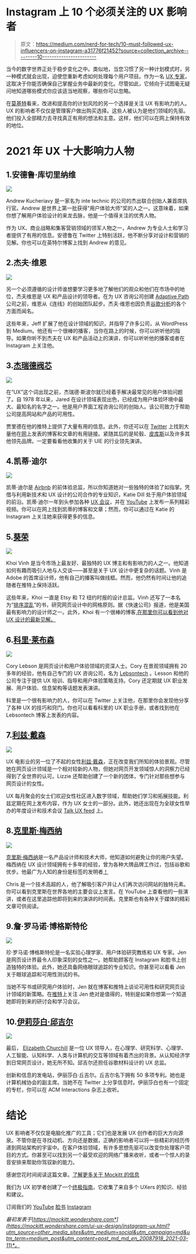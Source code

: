 # Instagram 上 10 个必须关注的 UX 影响者

> 原文：<https://medium.com/nerd-for-tech/10-must-followed-ux-influencers-on-instagram-a31776f21452?source=collection_archive---------10----------------------->

当今的数字世界正处于稳步变化之中。类似地，当您习惯了另一种计划模式时，另一种模式就会出现，迫使您重新考虑如何处理每个用户项目。作为一名 [UX 专家](https://mockitt.wondershare.com/ui-ux-design/ux-experts.html?utm_source=other_media_sites&utm_medium=social&utm_campaign=md&utm_term=medium_post&utm_content=post_md_md_en_20087918_2021-03-11)，这取决于你能否确保自己掌握业务中最新的变化。尽管如此，它倾向于试图毫无疑问地知道哪些模式你应该适当地观察，哪些你可以忽略。

在[莫基特](http://mockitt.wondershare.com?utm_source=other_media_sites&utm_medium=social&utm_campaign=md&utm_term=medium_post&utm_content=post_md_md_en_20087918_2021-03-11)看来，改进和提高你的计划风险的另一个选择是关注 UX 有影响力的人。UX 的影响者不仅仅是管理客户做出购买选择。这些人被认为是他们领域的先驱。他们投入全部精力去寻找真正有用的想法和主意。这样，他们可以在网上保持有效的地位。

# 2021 年 UX 十大影响力人物

## 1.安德鲁·库切里纳维

![](img/4e27a01b9b12cf465ab6145fbef43025.png)

Andrew Kucheriavy 是一家名为 inte technic 的公司的杰出联合创始人兼首席执行官。Andrew 是世界上第一批获得“用户体验大师”奖的人之一。这意味着，如果你想了解用户体验设计的来龙去脉，他是一个值得关注的优秀人物。

作为 UX、商业战略和集客营销领域的领军人物之一，Andrew 为专业人士和学习者提供了有用的信息。安德鲁在 Twitter 上特别活跃，他不断分享对设计和营销的见解。你也可以在英特尔博客上找到 Andrew 的意见。

## 2.杰夫·维恩

![](img/3d8528f9f8c6761d7b7602f4d23b8f2e.png)

另一个必须遵循的设计师谁想要学习更多地了解他们的观众和他们在市场中的地位，杰夫维恩是 UX 和产品设计的领导者。在为 UX 咨询公司创建 [Adaptive Path](https://www.adaptivepath.com/) 公司之前，维恩从《连线》的创始团队起步。杰夫·维恩也因负责[谷歌分析](https://analytics.google.com/)的各个方面而闻名。

这些年来，Jeff 扩展了他在设计领域的知识，并指导了许多公司，从 WordPress 到 Medium。他还有一个很棒的播客，当你在路上的时候，你可以听听他的指导。如果你听不到杰夫在 UX 和产品活动上的演讲，你可以听听他的播客或者在 Instagram 上关注他。

## 3.[杰瑞德阀芯](https://www.instagram.com/jmspool/?hl=en)

![](img/e0e50197a40ec772960f2010bdfd6e30.png)

在“UX”这个词出现之前，杰瑞德·斯波尔就已经着手解决最常见的用户体验问题了。自 1978 年以来，Jared 在设计领域表现出色，已经成为用户体验环境中最大、最知名的名字之一。他是用户界面工程咨询公司的创始人。该公司致力于帮助公司提高网站和产品的可用性。

贾里德在他的推特上提供了大量有用的信息。此外，你还可以在 [Twitter](https://twitter.com/jmspool) 上找到大量他在[网](https://aycl.uie.com/)上发表的博客和文章的有用链接。紧随其后的是轮毂、[皮库斯](https://www.picussecurity.com/)以及许多其他领先品牌。一定要看看他收集的关于 UIE 的行业领先演讲。

## 4.凯蒂·迪尔

![](img/34531b8534276776ce2ad5e4566347fd.png)

凯蒂·迪尔是 [Airbnb](https://www.airbnb.com/) 的前体验总监，所以你知道她对一些独特的体验了如指掌。凭借与利用新技术和 UX 设计的公司合作的专业知识，Katie Dill 处于用户体验领域的前沿。凯蒂·迪尔一年到头参加各种 [UX 会议](https://mockitt.wondershare.com/ui-ux-design/design-conferences.html?utm_source=other_media_sites&utm_medium=social&utm_campaign=md&utm_term=medium_post&utm_content=post_md_md_en_20087918_2021-03-11)，并在 [YouTube](https://www.youtube.com/watch?v=FeaUgol_ot4) 上发布一系列精彩视频。你可以在网上找到凯蒂的博客和文章；然而，你可以通过在 Katie 的 Instagram 上关注她来获得更多的信息。

## 5.[葵荣](https://www.instagram.com/khoi/?hl=en)

![](img/8036229b2c56d886ddfe6ec95c9861b8.png)

Khoi Vinh 是当今市场上最友好、最独特的 UX 博主和有影响力的人之一。他知道如何有趣而吸引人地与人交谈——甚至是关于 UX 设计中更复杂的话题。Vinh 是 Adobe 的首席设计师，他有自己的播客叫做线框。然而，他仍然有时间让他的追随者在推特上保持活跃。

这些年来，Khoi 一直是 Etsy 和 T2 纽约时报的设计总监。Vinh 还写了一本名为“[排序混乱](https://www.amazon.com/Ordering-Disorder-Principles-Design-Voices/dp/0321703537)”的书，研究网页设计中的网格原则。据《快速公司》报道，他是美国最有影响力的设计师之一。此外，Khoi 有一个很棒的博客[,在那里你可以看到他对 UX 设计的最新见解。](https://www.subtraction.com/)

## 6.[科里·莱布森](https://www.instagram.com/cory.lebson/?hl=en)

![](img/5dbba2dce4d39f806fc10633ac8cceb5.png)

Cory Lebson 是网页设计和用户体验领域的资深人士。Cory 在景观领域拥有 20 多年的经验，他有自己专门的 UX 咨询公司，名为 [Lebsontech](https://lebsontech.com/) 。Lesson 和他的公司专注于提供 UX 培训、指导和用户体验策略支持。Cory 还定期就 UX 职业发展、用户体验、信息架构等话题发表演讲。

科里是一个很有影响力的人，你可以在 Twitter 上关注他，在那里你会发现他分享了各种 UX 的技巧和窍门。你也可以看看科里的 UX 职业手册，或者找到他在 Lebsontech 博客上发表的内容。

## 7.[利兹·戴森](https://www.instagram.com/mrskellydyson/?hl=en)

![](img/dfe74e9f178eeff63e7cd27b8e5b30bc.png)

UX 电影业的另一位了不起的女性[利兹·戴森](https://www.linkedin.com/in/lizziedyson/?originalSubdomain=uk)，正在改变我们所知的体验景观。尽管她在网页设计领域是一个相对较新的人物，但她对网页开发领域惊人的洞察力已经得到了全世界的认可。Lizzie 还帮助创建了一个新的团体，专门针对那些想参与网页设计的女性。

UX 每月聚会的女士们欢迎女性社区进入数字领域，帮助她们学习和拓展技能。利兹定期在网上发布内容，作为 UX 女士的一部分。此外，她还出现在为全球女性举办的年度设计和技术会议 [Talk UX feed](https://www.youtube.com/watch?v=iUYD57iSmUc) 上。

## 8.[克里斯·梅西纳](https://www.instagram.com/chris/)

![](img/753f4d8408c11f58895ba2b630cdafa8.png)

[克里斯·梅西纳](https://chrismessina.me/)是一名产品设计师和技术大师，他知道如何避免让你的用户失望。梅西纳在 UX 设计领域拥有十多年的经验，曾为各种大牌品牌工作过，包括谷歌和优步。他最广为人知的身份是标签的发明者[！](https://www.cnbc.com/2018/04/30/chris-messina-hashtag-inventor.html)

Chris 是一个技术高超的人，他了解吸引客户并让人们再次访问网站的独特元素。你可以看到克里斯在世界各地的主要会议上发言。在 YouTube 上查看他的一些演讲，或者在这里追踪他即将到来的演讲的时间表。克里斯也有各种关于媒体的精彩文章可供阅读。

## 9.詹·罗马诺·博格斯特伦

![](img/cdb6110dab3de0898ef4b52320562e8d.png)

珍·罗马诺·博格斯特伦是一名实验心理学家、用户体验研究教练和 UX 专家。Jen 是网页设计界最令人印象深刻的女性之一。她帮助顾客在 Instagram 和脸书上创造独特的体验。此外，她还具备网络眼球追踪的专业知识。你甚至可以看看 Jen 关于眼球追踪和可用性测试的书。

当她不写书或研究用户体验时，Jen 就在博客和推特上谈论可用性和研究网页设计领域的新策略。在[推特](https://twitter.com/romanocog)上关注 Jen 绝对是值得的，特别是如果你想第一个知道她即将到来的研讨会和学习会议。

## 10.[伊莉莎白·邱吉尔](https://www.instagram.com/xeeliz/?hl=en)

![](img/9933dc6639f3020b68603be18926d25e.png)

最后， [Elizabeth Churchill](https://www.linkedin.com/in/elizabethfchurchill) 是一位 UX 领导人，在心理学、研究科学、心理学、人工智能、认知科学、人类与计算机的交互等领域有着杰出的背景。从认知经济学到日常网页设计，她无所不知。邱吉尔还担任谷歌材料设计的 UX 总监。

创新和信息的发电站，伊丽莎白·丘吉尔。丘吉尔名下拥有 50 多项专利。她也是计算机械协会的副主席。当她不在 Twitter 上分享信息时。伊丽莎白也有一个固定的专栏，你可以在 ACM Interactions 杂志上收听。

# 结论

UX 影响者不仅仅是电脑化推广的工具；它们也是发展 UX 创作者的巨大方向源泉。不管你是在寻找动机、方向还是数据，正确的影响者可以将一些精彩的经历传递到网站架构的宇宙中。在客户体验领域，有许多思想先驱可以改变你处理客户项目的方式。你甚至可以找到另一个最受欢迎的网络广播来收听，或者一个惊人的录音安排来帮助你驾驭新的能力。

感谢您花时间阅读这篇文章。[了解更多关于 Mockitt 的信息](https://mockitt.wondershare.com/?utm_source=other_media_sites&utm_medium=social&utm_campaign=md&utm_term=medium_post&utm_content=post_md_md_en_20087918_2021-03-11)

我们为 UX 初学者创建了一个[终极指南](https://mockitt.wondershare.com/ux-beginner.html?utm_source=other_media_sites&utm_medium=social&utm_campaign=md&utm_term=medium_post&utm_content=post_md_md_en_20087918_2021-03-11)，它收集了来自多个 UXers 的知识、经验和建议。

订阅我们的 [YouTube](https://www.youtube.com/channel/UCESxamaRS8nOGpWYvP1VSqA) [脸书](https://www.facebook.com/mockitt) [Instagram](https://www.instagram.com/wondershare.mockitt/)

*最初发表于*[*https://mockitt.wondershare.com*](https://mockitt.wondershare.com/ui-ux-design/instagram-ux.html?utm_source=other_media_sites&utm_medium=social&utm_campaign=md&utm_term=medium_post&utm_content=post_md_md_en_20087918_2021-03-11)*。*